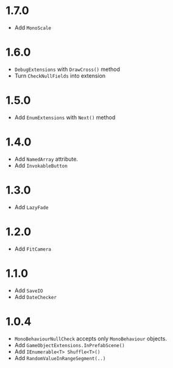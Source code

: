 # 1.7.0
- Add `MonoScale`

# 1.6.0
- `DebugExtensions` with `DrawCross()` method
- Turn `CheckNullFields` into extension 

# 1.5.0 
- Add `EnumExtensions` with `Next()` method

# 1.4.0
- Add `NamedArray` attribute.
- Add `InvokableButton`

# 1.3.0
- Add `LazyFade`

# 1.2.0
- Add `FitCamera`

# 1.1.0
- Add `SaveIO`
- Add `DateChecker`

# 1.0.4
- `MonoBehaviourNullCheck` accepts only `MonoBehaviour` objects.
- Add `GameObjectExtensions.InPrefabScene()`
- Add `IEnumerable<T> Shuffle<T>()`
- Add `RandomValueInRangeSegment(..)`
